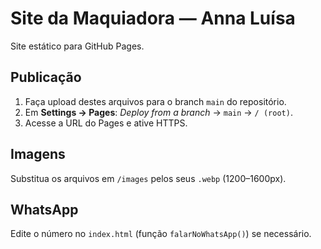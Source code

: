 # Site da Maquiadora — Anna Luísa

Site estático para GitHub Pages.

## Publicação
1. Faça upload destes arquivos para o branch `main` do repositório.
2. Em **Settings → Pages**: *Deploy from a branch* → `main` → `/ (root)`.
3. Acesse a URL do Pages e ative HTTPS.

## Imagens
Substitua os arquivos em `/images` pelos seus `.webp` (1200–1600px).

## WhatsApp
Edite o número no `index.html` (função `falarNoWhatsApp()`) se necessário.
